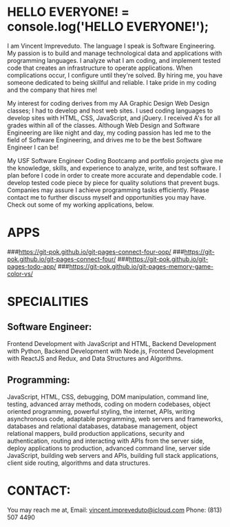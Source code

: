 # HELLO EVERYONE! = console.log('HELLO EVERYONE!');
I am Vincent Impreveduto. The language I speak is Software Engineering. My passion is to build and manage technological data and applications with programming languages. I analyze what I am coding, and implement tested code that creates an infrastructure to operate applications. When complications occur, I configure until they're solved. By hiring me, you have someone dedicated to being skillful and reliable. I take pride in my coding and the company that hires me! 

My interest for coding derives from my AA Graphic Design Web Design classes; I had to develop and host web sites. I used coding languages to develop sites with HTML, CSS, JavaScript, and jQuery. I received A's for all grades within all of the classes. Although Web Design and Software Engineering are like night and day, my coding passion has led me to the field of Software Engineering, and drives me to be the best Software Engineer I can be! 

My USF Software Engineer Coding Bootcamp and portfolio projects give me the knowledge, skills, and experience to analyze, write, and test software. I plan before I code in order to create more accurate and dependable code. I develop tested code piece by piece for quality solutions that prevent bugs. Companies may assure I achieve programming tasks efficiently. Please contact me to further discuss myself and opportunities you may have. Check out some of my working applications, below.

# APPS
###https://git-pok.github.io/git-pages-connect-four-oop/
###https://git-pok.github.io/git-pages-connect-four/ 
###https://git-pok.github.io/git-pages-todo-app/
###https://git-pok.github.io/git-pages-memory-game-color-vs/

# SPECIALITIES
## Software Engineer: 
Frontend Development with JavaScript and HTML, Backend Development with Python, Backend Development with Node.js, Frontend Development with ReactJS and Redux, and Data Structures and Algorithms.

## Programming:
JavaScript, HTML, CSS, debugging, DOM manipulation, command line, testing, advanced array methods, coding on modern codebases, object oriented programming, powerful styling, the internet, APIs, writing asynchronous code, adaptable programming, web servers and frameworks, databases and relational databases, database management, object relational mappers, build production applications, security and authentication, routing and interacting with APIs from the server side, deploy applications to production, advanced command line, server side JavaScript, building web servers and APIs, building full stack applications, client side routing, algorithms and data structures.

# CONTACT:
You may reach me at,
Email: vincent.impreveduto@icloud.com
Phone: (813) 507 4490

<!---
git-pok/git-pok is a ✨ special ✨ repository because its `README.md` (this file) appears on your GitHub profile.
You can click the Preview link to take a look at your changes.
--->
